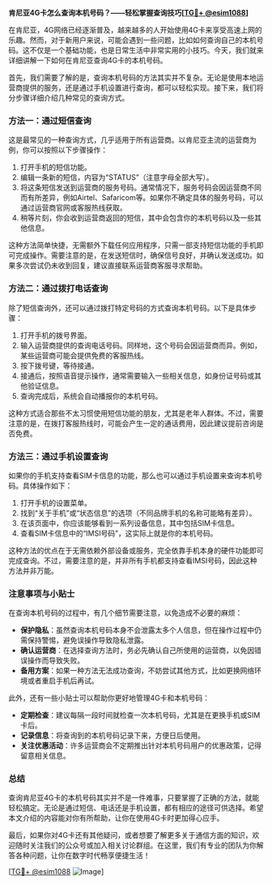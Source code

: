 **肯尼亚4G卡怎么查询本机号码？——轻松掌握查询技巧[[TG💪+ @esim1088](https://t.me/s/esim1088)]**

在肯尼亚，4G网络已经逐渐普及，越来越多的人开始使用4G卡来享受高速上网的乐趣。然而，对于新用户来说，可能会遇到一些问题，比如如何查询自己的本机号码。这不仅是一个基础功能，也是日常生活中非常实用的小技巧。今天，我们就来详细讲解一下如何在肯尼亚查询4G卡的本机号码。

首先，我们需要了解的是，查询本机号码的方法其实并不复杂。无论是使用本地运营商提供的服务，还是通过手机设置进行查询，都可以轻松实现。接下来，我们将分步骤详细介绍几种常见的查询方式。

### 方法一：通过短信查询

这是最常见的一种查询方式，几乎适用于所有运营商。以肯尼亚主流的运营商为例，你可以按照以下步骤操作：

1. 打开手机的短信功能。
2. 编辑一条新的短信，内容为“STATUS”（注意字母全部大写）。
3. 将这条短信发送到运营商的服务号码。通常情况下，服务号码会因运营商不同而有所差异，例如Airtel、Safaricom等。如果你不确定具体的服务号码，可以通过运营商官网或客服热线获取。
4. 稍等片刻，你会收到运营商返回的短信，其中会包含你的本机号码以及一些其他信息。

这种方法简单快捷，无需额外下载任何应用程序，只需一部支持短信功能的手机即可完成操作。需要注意的是，在发送短信时，确保信号良好，并确认发送成功。如果多次尝试仍未收到回复，建议直接联系运营商客服寻求帮助。

### 方法二：通过拨打电话查询

除了短信查询外，还可以通过拨打特定号码的方式查询本机号码。以下是具体步骤：

1. 打开手机的拨号界面。
2. 输入运营商提供的查询电话号码。同样地，这个号码会因运营商而异。例如，某些运营商可能会提供免费的客服热线。
3. 按下拨号键，等待接通。
4. 接通后，按照语音提示操作，通常需要输入一些相关信息，如身份证号码或其他验证信息。
5. 查询完成后，系统会自动播报你的本机号码。

这种方式适合那些不太习惯使用短信功能的朋友，尤其是老年人群体。不过，需要注意的是，在拨打客服热线时，可能会产生一定的通话费用，因此建议提前咨询是否免费。

### 方法三：通过手机设置查询

如果你的手机支持查看SIM卡信息的功能，那么也可以通过手机设置来查询本机号码。具体操作如下：

1. 打开手机的设置菜单。
2. 找到“关于手机”或“状态信息”的选项（不同品牌手机的名称可能略有差异）。
3. 在该页面中，你应该能够看到一系列设备信息，其中包括SIM卡信息。
4. 查看SIM卡信息中的“IMSI号码”，这实际上就是你的本机号码。

这种方法的优点在于无需依赖外部设备或服务，完全依靠手机本身的硬件功能即可完成查询。不过，需要注意的是，并非所有手机都支持查看IMSI号码，因此这种方法并非万能。

### 注意事项与小贴士

在查询本机号码的过程中，有几个细节需要注意，以免造成不必要的麻烦：

- **保护隐私**：虽然查询本机号码本身不会泄露太多个人信息，但在操作过程中仍需保持警惕，避免误操作导致隐私泄露。
- **确认运营商**：在选择查询方法时，务必先确认自己所使用的运营商，以免因错误操作而导致失败。
- **备用方案**：如果一种方法无法成功查询，不妨尝试其他方式，比如更换网络环境或者重启手机后再试。

此外，还有一些小贴士可以帮助你更好地管理4G卡和本机号码：

- **定期检查**：建议每隔一段时间就检查一次本机号码，尤其是在更换手机或SIM卡后。
- **记录信息**：将查询到的本机号码记录下来，方便日后使用。
- **关注优惠活动**：许多运营商会不定期推出针对本机号码用户的优惠政策，记得留意相关信息。

### 总结

查询肯尼亚4G卡的本机号码其实并不是一件难事，只要掌握了正确的方法，就能轻松搞定。无论是通过短信、电话还是手机设置，都有相应的途径可供选择。希望本文介绍的内容能对你有所帮助，让你在使用4G卡时更加得心应手。

最后，如果你对4G卡还有其他疑问，或者想要了解更多关于通信方面的知识，欢迎随时关注我们的公众号或加入相关讨论群组。在这里，我们有专业的团队为你解答各种问题，让你在数字时代畅享便捷生活！

[[TG💪+ @esim1088](https://t.me/s/esim1088) ![Image](https://i.postimg.cc/4NQfJmqS/Snipaste-2025-05-13-00-14-12.png)]